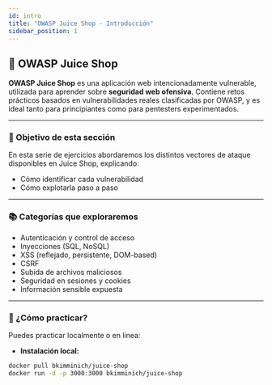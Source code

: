 ```yaml
---
id: intro
title: "OWASP Juice Shop - Introducción"
sidebar_position: 1
---
```


## 🧃 OWASP Juice Shop

**OWASP Juice Shop** es una aplicación web intencionadamente vulnerable, utilizada para aprender sobre **seguridad web ofensiva**. Contiene retos prácticos basados en vulnerabilidades reales clasificadas por OWASP, y es ideal tanto para principiantes como para pentesters experimentados.

---

### 🎯 Objetivo de esta sección

En esta serie de ejercicios abordaremos los distintos vectores de ataque disponibles en Juice Shop, explicando:

- Cómo identificar cada vulnerabilidad
- Cómo explotarla paso a paso

---

### 📚 Categorías que exploraremos

- Autenticación y control de acceso
- Inyecciones (SQL, NoSQL)
- XSS (reflejado, persistente, DOM-based)
- CSRF
- Subida de archivos maliciosos
- Seguridad en sesiones y cookies
- Información sensible expuesta

---

### 🧪 ¿Cómo practicar?

Puedes practicar localmente o en línea:

- **Instalación local:**

```bash
docker pull bkimminich/juice-shop
docker run -d -p 3000:3000 bkimminich/juice-shop
